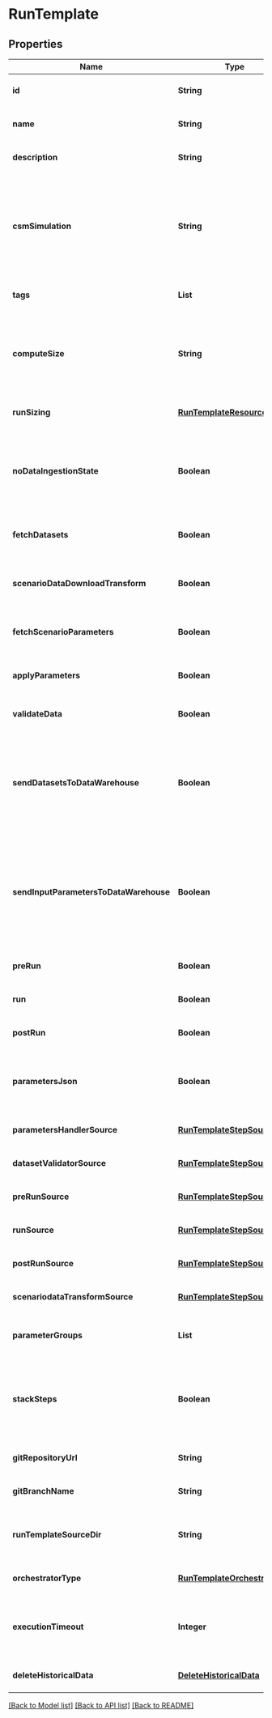 # RunTemplate
## Properties

Name | Type | Description | Notes
------------ | ------------- | ------------- | -------------
**id** | **String** | the Solution Run Template id | [default to null]
**name** | **String** | the Run Template name | [optional] [default to null]
**description** | **String** | the Run Template description | [optional] [default to null]
**csmSimulation** | **String** | the Cosmo Tech simulation name. This information is send to the Engine. Mandatory information if no Engine is defined | [optional] [default to null]
**tags** | **List** | the list of Run Template tags | [optional] [default to null]
**computeSize** | **String** | the compute size needed for this Run Template. Standard sizes are basic and highcpu. Default is basic | [optional] [default to null]
**runSizing** | [**RunTemplateResourceSizing**](RunTemplateResourceSizing.md) |  | [optional] [default to null]
**noDataIngestionState** | **Boolean** | set to true if the run template does not want to check data ingestion state (no probes or not control plane) | [optional] [default to null]
**fetchDatasets** | **Boolean** | whether or not the fetch dataset step is done | [optional] [default to null]
**scenarioDataDownloadTransform** | **Boolean** | whether or not the scenario data download transform step step is done | [optional] [default to null]
**fetchScenarioParameters** | **Boolean** | whether or not the fetch parameters step is done | [optional] [default to null]
**applyParameters** | **Boolean** | whether or not the apply parameter step is done | [optional] [default to null]
**validateData** | **Boolean** | whether or not the validate step is done | [optional] [default to null]
**sendDatasetsToDataWarehouse** | **Boolean** | whether or not the Datasets values are send to the DataWarehouse prior to Simulation Run. If not set follow the Workspace setting | [optional] [default to null]
**sendInputParametersToDataWarehouse** | **Boolean** | whether or not the input parameters values are send to the DataWarehouse prior to Simulation Run. If not set follow the Workspace setting | [optional] [default to null]
**preRun** | **Boolean** | whether or not the pre-run step is done | [optional] [default to null]
**run** | **Boolean** | whether or not the run step is done | [optional] [default to null]
**postRun** | **Boolean** | whether or not the post-run step is done | [optional] [default to null]
**parametersJson** | **Boolean** | whether or not to store the scenario parameters in json instead of csv | [optional] [default to null]
**parametersHandlerSource** | [**RunTemplateStepSource**](RunTemplateStepSource.md) |  | [optional] [default to null]
**datasetValidatorSource** | [**RunTemplateStepSource**](RunTemplateStepSource.md) |  | [optional] [default to null]
**preRunSource** | [**RunTemplateStepSource**](RunTemplateStepSource.md) |  | [optional] [default to null]
**runSource** | [**RunTemplateStepSource**](RunTemplateStepSource.md) |  | [optional] [default to null]
**postRunSource** | [**RunTemplateStepSource**](RunTemplateStepSource.md) |  | [optional] [default to null]
**scenariodataTransformSource** | [**RunTemplateStepSource**](RunTemplateStepSource.md) |  | [optional] [default to null]
**parameterGroups** | **List** | the ordered list of parameters groups for the Run Template | [optional] [default to null]
**stackSteps** | **Boolean** | whether or not to stack adjacent scenario run steps in one container run which will chain steps | [optional] [default to null]
**gitRepositoryUrl** | **String** | an optional URL to the git repository | [optional] [default to null]
**gitBranchName** | **String** | an optional git branch name | [optional] [default to null]
**runTemplateSourceDir** | **String** | an optional directory where to find the run template source | [optional] [default to null]
**orchestratorType** | [**RunTemplateOrchestrator**](RunTemplateOrchestrator.md) |  | [optional] [default to null]
**executionTimeout** | **Integer** | an optional duration in seconds in which a workflow is allowed to run | [optional] [default to null]
**deleteHistoricalData** | [**DeleteHistoricalData**](DeleteHistoricalData.md) |  | [optional] [default to null]

[[Back to Model list]](../README.md#documentation-for-models) [[Back to API list]](../README.md#documentation-for-api-endpoints) [[Back to README]](../README.md)

